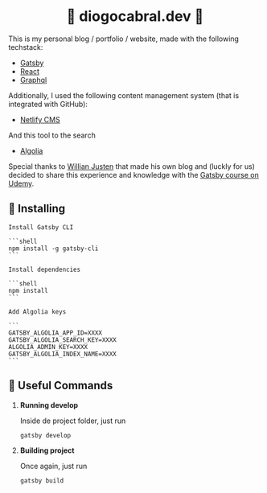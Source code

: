 <h1 align="center">
  💫 diogocabral.dev 💫
</h1>

This is my personal blog / portfolio / website, made with the following techstack:

- [Gatsby](https://www.gatsbyjs.org/)
- [React](https://reactjs.org/)
- [Graphql](https://graphql.org/)

Additionally, I used the following content management system (that is integrated with GitHub):

- [Netlify CMS](https://www.netlifycms.org/)

And this tool to the search

- [Algolia](https://www.algolia.com)

Special thanks to [Willian Justen](https://willianjusten.com.br/) that made his own blog and (luckly for us) decided to share this experience and knowledge with the [Gatsby course on Udemy](https://www.udemy.com/course/gatsby-crie-um-site-pwa-com-react-graphql-e-netlify-cms/).

## 🚀 Installing

    Install Gatsby CLI

    ```shell
    npm install -g gatsby-cli
    ```

    Install dependencies

    ```shell
    npm install
    ```

    Add Algolia keys

    ```
    GATSBY_ALGOLIA_APP_ID=XXXX
    GATSBY_ALGOLIA_SEARCH_KEY=XXXX
    ALGOLIA_ADMIN_KEY=XXXX
    GATSBY_ALGOLIA_INDEX_NAME=XXXX
    ```

## 🚀 Useful Commands

1.  **Running develop**

    Inside de project folder, just run

    ```shell
    gatsby develop
    ```

2.  **Building project**

    Once again, just run

    ```shell
    gatsby build
    ```
